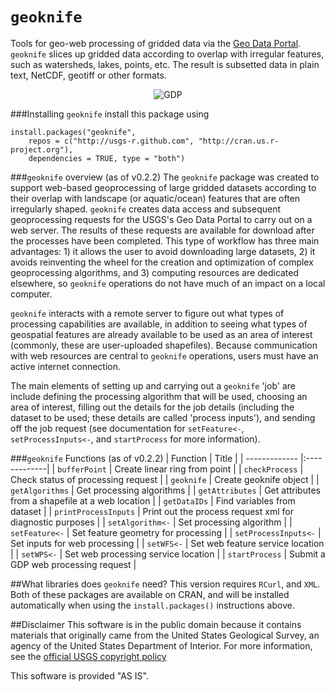 `geoknife`
=====

Tools for geo-web processing of gridded data via the [Geo Data Portal](http://cida.usgs.gov/gdp/ "Geo Data Portal"). `geoknife` slices up gridded data according to overlap with irregular features, such as watersheds, lakes, points, etc. The result is subsetted data in plain text, NetCDF, geotiff or other formats.
<p align="center">
  <img src="http://usgs-r.github.io/images/geoknife.png" alt="GDP" align="center">
</p>



###Installing `geoknife`
install this package using

	install.packages("geoknife", 
        repos = c("http://usgs-r.github.com", "http://cran.us.r-project.org"),
        dependencies = TRUE, type = "both")

###`geoknife` overview (as of v0.2.2)
The `geoknife` package was created to support web-based geoprocessing of large gridded datasets according to their overlap with landscape (or aquatic/ocean) features that are often irregularly shaped. `geoknife` creates data access and subsequent geoprocessing requests for the USGS's Geo Data Portal to carry out on a web server. The results of these requests are available for download after the processes have been completed. This type of workflow has three main advantages: 1) it allows the user to avoid downloading large datasets, 2) it avoids reinventing the wheel for the creation and optimization of complex geoprocessing algorithms, and 3) computing resources are dedicated elsewhere, so `geoknife` operations do not have much of an impact on a local computer. 

`geoknife` interacts with a remote server to figure out what types of processing capabilities are available, in addition to seeing what types of geospatial features are already available to be used as an area of interest (commonly, these are user-uploaded shapefiles). Because communication with web resources are central to `geoknife` operations, users must have an active internet connection. 

The main elements of setting up and carrying out a `geoknife` 'job' are include defining the processing algorithm that will be used, choosing an area of interest, filling out the details for the job details (including the dataset to be used; these details are called 'process inputs'), and sending off the job request (see documentation for `setFeature<-`, `setProcessInputs<-`, and `startProcess` for more information).

###`geoknife` Functions (as of v0.2.2)
| Function       | Title           |
| ------------- |:-------------|
| `bufferPoint` | Create linear ring from point |
| `checkProcess`  | Check status of processing request |
| `geoknife` | Create geoknife object |
| `getAlgorithms` | Get processing algorithms |
| `getAttributes` | Get attributes from a shapefile at a web location |
| `getDataIDs` | Find variables from dataset |
| `printProcessInputs` | Print out the process request xml for diagnostic purposes |
| `setAlgorithm<-` | Set processing algorithm |
| `setFeature<-` | Set feature geometry for processing |
| `setProcessInputs<-` | Set inputs for web processing |
| `setWFS<-` | Set web feature service location |
| `setWPS<-` | Set web processing service location |
| `startProcess` | Submit a GDP web processing request |

##What libraries does `geoknife` need?
This version requires `RCurl`, and `XML`. Both of these packages are available on CRAN, and will be installed automatically when using the `install.packages()` instructions above.

##Disclaimer
This software is in the public domain because it contains materials that originally came from the United States Geological Survey, an agency of the United States Department of Interior. For more information, see the [official USGS copyright policy](http://www.usgs.gov/visual-id/credit_usgs.html#copyright/ "official USGS copyright policy")

This software is provided "AS IS".
